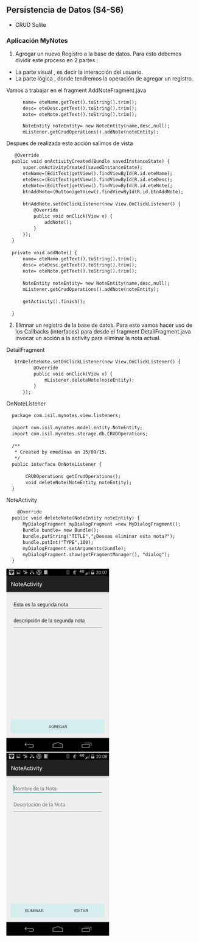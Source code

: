 ## Persistencia de Datos (S4-S6)

  - CRUD  Sqlite
  
### Aplicación MyNotes

1. Agregar un nuevo Registro a la base de datos. Para esto debemos dividir este proceso en 2 partes :
  - La parte visual , es decir la interacción del usuario.
  - La parte lógica , donde tendremos la operación de agregar un registro.
  
  Vamos a trabajar en el fragment AddNoteFragment.java
  
  ```
        name= eteName.getText().toString().trim();
        desc= eteDesc.getText().toString().trim();
        note= eteNote.getText().toString().trim();
  ```
  
  ```
        NoteEntity noteEntity= new NoteEntity(name,desc,null);
        mListener.getCrudOperations().addNote(noteEntity);
  ```
  Despues de realizada esta acción salimos de vista
  ```
     @Override
    public void onActivityCreated(Bundle savedInstanceState) {
        super.onActivityCreated(savedInstanceState);
        eteName=(EditText)getView().findViewById(R.id.eteName);
        eteDesc=(EditText)getView().findViewById(R.id.eteDesc);
        eteNote=(EditText)getView().findViewById(R.id.eteNote);
        btnAddNote=(Button)getView().findViewById(R.id.btnAddNote);

        btnAddNote.setOnClickListener(new View.OnClickListener() {
            @Override
            public void onClick(View v) {
                addNote();
            }
        });
    }

    private void addNote() {
        name= eteName.getText().toString().trim();
        desc= eteDesc.getText().toString().trim();
        note= eteNote.getText().toString().trim();

        NoteEntity noteEntity= new NoteEntity(name,desc,null);
        mListener.getCrudOperations().addNote(noteEntity);

        getActivity().finish();

    }
  ```
  
2. Elimnar un registro de la base de datos. Para esto vamos hacer uso de los Callbacks (interfaces) para desde el fragment DetailFragment.java invocar un acción a la activity para eliminar la nota actual.

  DetailFragment
  ```
     btnDeleteNote.setOnClickListener(new View.OnClickListener() {
            @Override
            public void onClick(View v) {
                mListener.deleteNote(noteEntity);
            }
        });
  ```
  OnNoteListener
  
  ```
    package com.isil.mynotes.view.listeners;

    import com.isil.mynotes.model.entity.NoteEntity;
    import com.isil.mynotes.storage.db.CRUDOperations;

    /**
     * Created by emedinaa on 15/09/15.
     */
    public interface OnNoteListener {

         CRUDOperations getCrudOperations();
         void deleteNote(NoteEntity noteEntity);
    }
  ```
  
  NoteActivity
  
  ```
      @Override
    public void deleteNote(NoteEntity noteEntity) {
        MyDialogFragment myDialogFragment =new MyDialogFragment();
        Bundle bundle= new Bundle();
        bundle.putString("TITLE","¿Deseas eliminar esta nota?");
        bundle.putInt("TYPE",100);
        myDialogFragment.setArguments(bundle);
        myDialogFragment.show(getFragmentManager(), "dialog");
    }
  ```
   
   <img src="https://github.com/ISILAndroid/am2_group2016_2/blob/Lesson5/Agregar2.png" height="480"> <img src="https://github.com/ISILAndroid/am2_group2016_2/blob/Lesson5/Editar_Eliminar.png" height="480">
   


  
